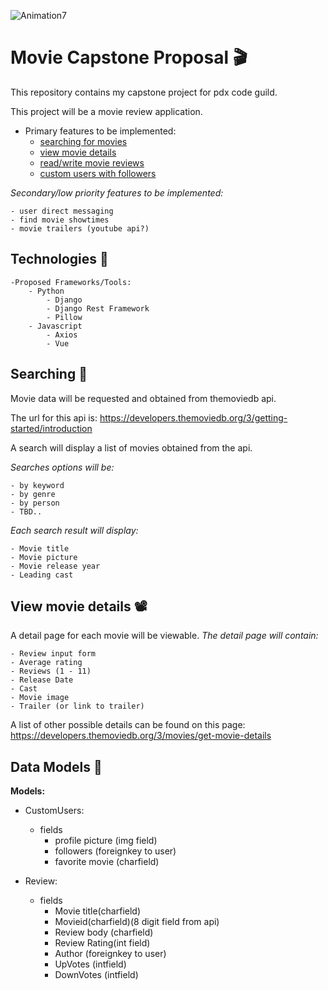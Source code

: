 ![Animation7](https://user-images.githubusercontent.com/77479441/139770884-067b4de5-7e2e-4469-b76f-22f2824be346.gif)



# Movie Capstone Proposal :clapper:

This repository contains my capstone project for pdx code guild.

This project will be a movie review application. 

* Primary features to be implemented:
    - [searching for movies](#searching-)
    - [view movie details](#view-movie-details-film_projector)
    - [read/write movie reviews](#data-models-vhs)
    - [custom users with followers](#data-models-vhs)
    
*Secondary/low priority features to be implemented:*
    
    - user direct messaging
    - find movie showtimes
    - movie trailers (youtube api?)
    
## Technologies 🤖
    -Proposed Frameworks/Tools:
        - Python
            - Django
            - Django Rest Framework
            - Pillow
        - Javascript
            - Axios
            - Vue
    
    
## Searching 🔎
Movie data will be requested and obtained from themoviedb api.

The url for this api is: https://developers.themoviedb.org/3/getting-started/introduction

A search will display a list of movies obtained from the api. 

*Searches options will be:*
        
    - by keyword
    - by genre
    - by person
    - TBD..

*Each search result will display:*
    
    - Movie title
    - Movie picture
    - Movie release year
    - Leading cast
    


## View movie details :film_projector:
A detail page for each movie will be viewable. 
*The detail page will contain:*

    - Review input form
    - Average rating
    - Reviews (1 - 11)
    - Release Date
    - Cast
    - Movie image
    - Trailer (or link to trailer)

A list of other possible details can be found on this page:
https://developers.themoviedb.org/3/movies/get-movie-details





## Data Models :vhs:

**Models:**

- CustomUsers:
  - fields
    - profile picture (img field)
    - followers (foreignkey to user)
    - favorite movie (charfield)

- Review:
  - fields
    - Movie title(charfield)
    - Movieid(charfield)(8 digit field from api)
    - Review body (charfield)
    - Review Rating(int field)
    - Author (foreignkey to user)
    - UpVotes (intfield)
    - DownVotes (intfield)

